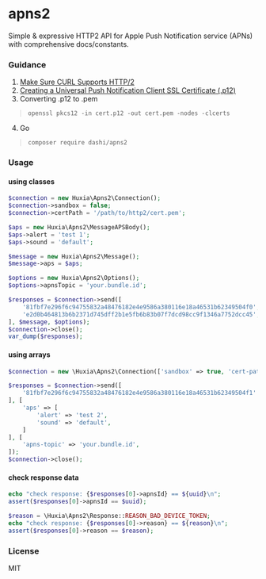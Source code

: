 # apns2

Simple & expressive HTTP2 API for Apple Push Notification service (APNs) with comprehensive docs/constants.

### Guidance

1. [Make Sure CURL Supports HTTP/2](http://stackoverflow.com/a/34831873/286348)
2. [Creating a Universal Push Notification Client SSL Certificate (.p12)](https://developer.apple.com/library/ios/documentation/IDEs/Conceptual/AppDistributionGuide/AddingCapabilities/AddingCapabilities.html#//apple_ref/doc/uid/TP40012582-CH26-SW11)
3. Converting .p12 to .pem
> `openssl pkcs12 -in cert.p12 -out cert.pem -nodes -clcerts`
4. Go
> `composer require dashi/apns2`


### Usage

#### using classes

```php
$connection = new Huxia\Apns2\Connection();
$connection->sandbox = false;
$connection->certPath = '/path/to/http2/cert.pem';

$aps = new Huxia\Apns2\MessageAPSBody();
$aps->alert = 'test 1';
$aps->sound = 'default';

$message = new Huxia\Apns2\Message();
$message->aps = $aps;

$options = new Huxia\Apns2\Options();
$options->apnsTopic = 'your.bundle.id';

$responses = $connection->send([
    '81fbf7e296f6c94755832a48476182e4e9586a380116e18a46531b62349504f0',
    'e2d0b464813b6b2371d745dff2b1e5fb6b83b07f7dcd98cc9f1346a7752dcc45',
], $message, $options);
$connection->close();
var_dump($responses);
```

#### using arrays

```php
$connection = new \Huxia\Apns2\Connection(['sandbox' => true, 'cert-path' => '/path/to/http2/cert.pem']);

$responses = $connection->send([
    '81fbf7e296f6c94755832a48476182e4e9586a380116e18a46531b62349504f1' // invalid
], [
    'aps' => [
        'alert' => 'test 2',
        'sound' => 'default',
    ]
], [
    'apns-topic' => 'your.bundle.id',
]);
$connection->close();
```
#### check response data
```php
echo "check response: {$responses[0]->apnsId} == ${uuid}\n";
assert($responses[0]->apnsId == $uuid);

$reason = \Huxia\Apns2\Response::REASON_BAD_DEVICE_TOKEN;
echo "check response: {$responses[0]->reason} == ${reason}\n";
assert($responses[0]->reason == $reason);
```
### License

MIT